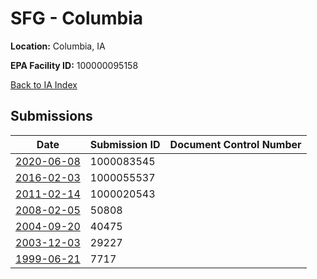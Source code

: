 # SFG - Columbia

**Location:** Columbia, IA

**EPA Facility ID:** 100000095158

[Back to IA Index](../../index.md)

## Submissions

| Date | Submission ID | Document Control Number |
|------|--------------|-------------------------|
| [2020-06-08](submissions/1000083545.md) | 1000083545 |  |
| [2016-02-03](submissions/1000055537.md) | 1000055537 |  |
| [2011-02-14](submissions/1000020543.md) | 1000020543 |  |
| [2008-02-05](submissions/50808.md) | 50808 |  |
| [2004-09-20](submissions/40475.md) | 40475 |  |
| [2003-12-03](submissions/29227.md) | 29227 |  |
| [1999-06-21](submissions/7717.md) | 7717 |  |
